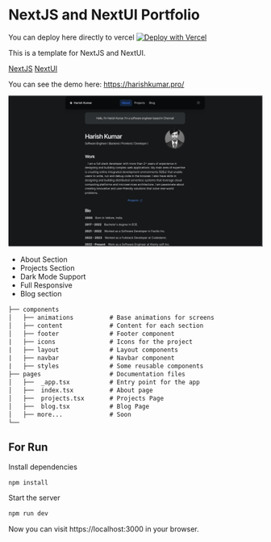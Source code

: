 # NextJS and NextUI Portfolio

You can deploy here directly to vercel [![Deploy with Vercel](https://vercel.com/button)](https://vercel.com/import/project?template=https://github.com/thelonewolf123/portfolio)

This is a template for NextJS and NextUI.

[NextJS](https://nextjs.org/)
[NextUI](https://nextui.org/)

You can see the demo here: https://harishkumar.pro/

![Dashboard Dark Mode](./public/demo.png)

-   About Section
-   Projects Section
-   Dark Mode Support
-   Full Responsive
-   Blog section

```
├── components
│   ├── animations          # Base animations for screens
│   ├── content             # Content for each section
│   ├── footer              # Footer component
|   ├── icons               # Icons for the project
|   ├── layout              # Layout components
|   ├── navbar              # Navbar component
|   ├── styles              # Some reusable components
├── pages                   # Documentation files
│   ├──  _app.tsx           # Entry point for the app
│   ├──  index.tsx          # About page
│   ├──  projects.tsx       # Projects Page
│   ├──  blog.tsx           # Blog Page
│   ├── more...             # Soon
└──
```

## For Run

Install dependencies

```bash
npm install
```

Start the server

```bash
npm run dev
```

Now you can visit https://localhost:3000 in your browser.
